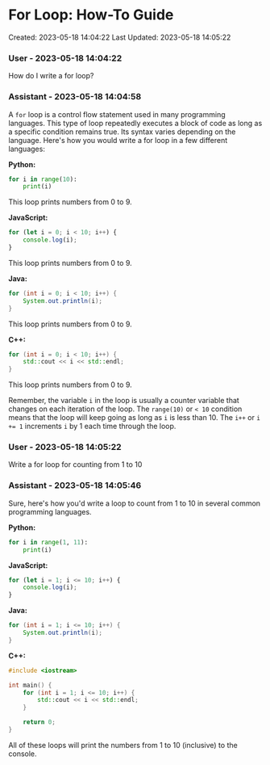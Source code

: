 # For Loop: How-To Guide

Created: 2023-05-18 14:04:22
Last Updated: 2023-05-18 14:05:22

### User - 2023-05-18 14:04:22

How do I write a for loop? 

### Assistant - 2023-05-18 14:04:58

A `for` loop is a control flow statement used in many programming languages. This type of loop repeatedly executes a block of code as long as a specific condition remains true. Its syntax varies depending on the language. Here's how you would write a for loop in a few different languages:

**Python:**
```python
for i in range(10):
    print(i)
```
This loop prints numbers from 0 to 9.

**JavaScript:**
```javascript
for (let i = 0; i < 10; i++) {
    console.log(i);
}
```
This loop prints numbers from 0 to 9.

**Java:**
```java
for (int i = 0; i < 10; i++) {
    System.out.println(i);
}
```
This loop prints numbers from 0 to 9.

**C++:**
```cpp
for (int i = 0; i < 10; i++) {
    std::cout << i << std::endl;
}
```
This loop prints numbers from 0 to 9.

Remember, the variable `i` in the loop is usually a counter variable that changes on each iteration of the loop. The `range(10)` or `< 10` condition means that the loop will keep going as long as `i` is less than 10. The `i++` or `i += 1` increments `i` by 1 each time through the loop.

### User - 2023-05-18 14:05:22

Write a for loop for counting from 1  to 10

### Assistant - 2023-05-18 14:05:46

Sure, here's how you'd write a loop to count from 1 to 10 in several common programming languages.

**Python:**
```python
for i in range(1, 11):
    print(i)
```

**JavaScript:**
```javascript
for (let i = 1; i <= 10; i++) {
    console.log(i);
}
```

**Java:**
```java
for (int i = 1; i <= 10; i++) {
    System.out.println(i);
}
```

**C++:**
```cpp
#include <iostream>

int main() {
    for (int i = 1; i <= 10; i++) {
        std::cout << i << std::endl;
    }

    return 0;
}
```

All of these loops will print the numbers from 1 to 10 (inclusive) to the console.

